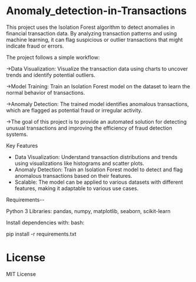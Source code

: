 # Anomaly_detection-in-Transactions

This project uses the Isolation Forest algorithm to detect anomalies in financial transaction data. By analyzing transaction patterns and using machine learning, it can flag suspicious or outlier transactions that might indicate fraud or errors.

The project follows a simple workflow:

->Data Visualization: Visualize the transaction data using charts to uncover trends and identify potential outliers.

->Model Training: Train an Isolation Forest model on the dataset to learn the normal behavior of transactions.

->Anomaly Detection: The trained model identifies anomalous transactions, which are flagged as potential fraud or irregular activity.

->The goal of this project is to provide an automated solution for detecting unusual transactions and improving the efficiency of fraud detection systems.

Key Features
* Data Visualization: Understand transaction distributions and trends using visualizations like histograms and scatter plots.
* Anomaly Detection: Train an Isolation Forest model to detect and flag anomalous transactions based on their features.
* Scalable: The model can be applied to various datasets with different features, making it adaptable to various use cases.

  
Requirements--

Python 3
Libraries: pandas, numpy, matplotlib, seaborn, scikit-learn


Install dependencies with:
bash:

pip install -r requirements.txt

# License
MIT License
